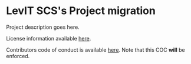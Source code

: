 # LevIT SCS's Project migration

Project description goes here.

License information available [here](LICENSE.md).

Contributors code of conduct is available [here](COC.md). Note that this COC **will** be enforced.
